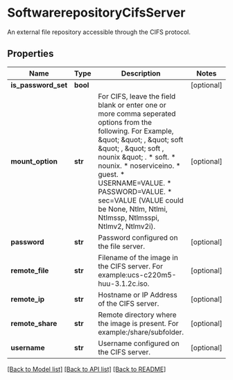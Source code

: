# SoftwarerepositoryCifsServer

An external file repository accessible through the CIFS protocol. 
## Properties
Name | Type | Description | Notes
------------ | ------------- | ------------- | -------------
**is_password_set** | **bool** |  | [optional] 
**mount_option** | **str** | For CIFS, leave the field blank or enter one or more comma seperated options from the following. For Example, \&quot; \&quot; , \&quot; soft \&quot; , \&quot; soft , nounix \&quot; . * soft. * nounix. * noserviceino. * guest. * USERNAME&#x3D;VALUE. * PASSWORD&#x3D;VALUE. * sec&#x3D;VALUE (VALUE could be None, Ntlm, Ntlmi, Ntlmssp, Ntlmsspi, Ntlmv2, Ntlmv2i).    | [optional] 
**password** | **str** | Password configured on the file server.   | [optional] 
**remote_file** | **str** | Filename of the image in the CIFS server. For example:ucs-c220m5-huu-3.1.2c.iso.   | [optional] 
**remote_ip** | **str** | Hostname or IP Address of the CIFS server.   | [optional] 
**remote_share** | **str** | Remote directory where the image is present. For example:/share/subfolder.   | [optional] 
**username** | **str** | Username configured on the CIFS server.    | [optional] 

[[Back to Model list]](../README.md#documentation-for-models) [[Back to API list]](../README.md#documentation-for-api-endpoints) [[Back to README]](../README.md)


